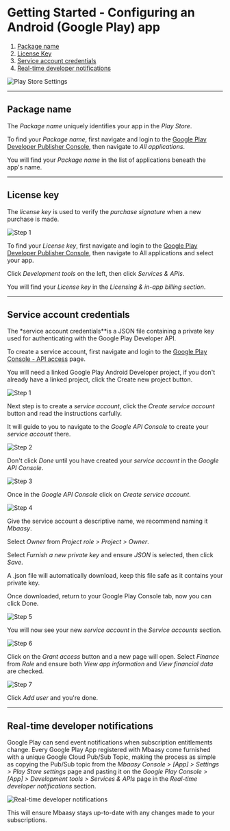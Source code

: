 # Getting Started - Configuring an Android (Google Play) app

1. [Package name](#package-name)
1. [License Key](#license-key)
1. [Service account credentials](#service-account-credentials)
1. [Real-time developer notifications](#real-time-developer-notifications)


![Play Store Settings](/assets/images/play_store/play_store_settings.jpg)

---

## Package name

The *Package name* uniquely identifies your app in the *Play Store*.

To find your *Package name*, first navigate and login to the [Google Play Developer Publisher Console](https://play.google.com/apps/publish), then navigate to *All applications*.

You will find your *Package name* in the list of applications beneath the app's name.

---

## License key

The *license key* is used to verify the *purchase signature* when a new purchase is made.

![Step 1](/assets/images/play_store/license-key.jpg)

To find your *License key*, first navigate and login to the [Google Play Developer Publisher Console](https://play.google.com/apps/publish), then navigate to All applications and select your app.

Click *Development tools* on the left, then click *Services & APIs*.

You will find your *License key* in the *Licensing & in-app billing section*.

---

## Service account credentials

The *service account credentials**is a JSON file containing a private key used for authenticating with the Google Play Developer API.

To create a service account, first navigate and login to the [Google Play Console - API access](https://play.google.com/apps/publish/#ApiAccessPlace) page.

You will need a linked Google Play Android Developer project, if you don't already have a linked project, click the Create new project button.

![Step 1](/assets/images/play_store/service-account-1.jpg)

Next step is to create a *service account*, click the *Create service account* button and read the instructions carfully.

It will guide to you to navigate to the *Google API Console* to create your *service account* there.

![Step 2](/assets/images/play_store/service-account-2.jpg)

Don't click *Done* until you have created your *service account* in the *Google API Console*.

![Step 3](/assets/images/play_store/service-account-3.jpg)

Once in the *Google API Console* click on *Create service account*.

![Step 4](/assets/images/play_store/service-account-4.jpg)

Give the service account a descriptive name, we recommend naming it *Mbaasy*.

Select *Owner* from *Project role > Project > Owner*.

Select *Furnish a new private key* and ensure *JSON* is selected, then click *Save*.

A .json file will automatically download, keep this file safe as it contains your private key.

Once downloaded, return to your Google Play Console tab, now you can click Done.

![Step 5](/assets/images/play_store/service-account-5.jpg)

You will now see your new *service account* in the *Service accounts* section.

![Step 6](/assets/images/play_store/service-account-6.jpg)

Click on the *Grant access* button and a new page will open. Select *Finance* from *Role* and ensure both *View app information* and *View financial data* are checked.

![Step 7](/assets/images/play_store/service-account-7.jpg)

Click *Add user* and you're done.

---

## Real-time developer notifications

Google Play can send event notifications when subscription entitlements change. Every Google Play App registered with Mbaasy come furnished with a unique Google Cloud Pub/Sub Topic, making the process as simple as copying the Pub/Sub topic from the *Mbaasy Console > [App] > Settings > Play Store settings* page and pasting it on the *Google Play Console > [App] > Development tools > Services & APIs* page in the *Real-time developer notifications* section.

![Real-time developer notifications](/assets/images/play_store/real-time-developer-notifications.jpg)

This will ensure Mbaasy stays up-to-date with any changes made to your subscriptions.
